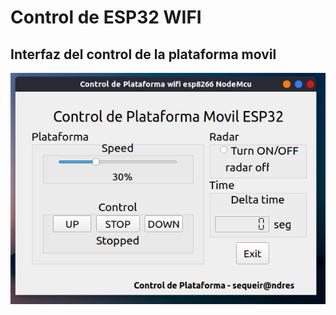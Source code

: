 # Control de ESP32 WIFI

## Interfaz del control de la plataforma movil
<p align="center">
  <img src="thesisPlataform/imag/GUI_control_plataform.png">
</p>
